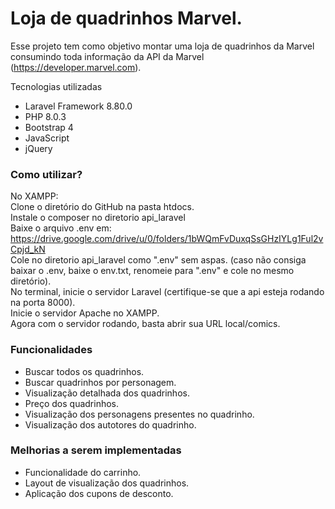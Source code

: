 # Loja de quadrinhos Marvel.

Esse projeto tem como objetivo montar uma loja de quadrinhos da Marvel consumindo toda informação da API da Marvel (https://developer.marvel.com).

Tecnologias utilizadas
* Laravel Framework 8.80.0
* PHP 8.0.3
* Bootstrap 4
* JavaScript
* jQuery

### Como utilizar?

No XAMPP:<br>
Clone o diretório do GitHub na pasta htdocs.<br>
Instale o composer no diretorio api_laravel <br>
Baixe o arquivo .env em: https://drive.google.com/drive/u/0/folders/1bWQmFvDuxqSsGHzIYLg1Ful2vCpjd_kN <br>
Cole no diretorio api_laravel como ".env" sem aspas. (caso não consiga baixar o .env, baixe o env.txt, renomeie para ".env" e cole no mesmo diretório). <br>
No terminal, inicie o servidor Laravel (certifique-se que a api esteja rodando na porta 8000).<br>
Inicie o servidor Apache no XAMPP.<br>
Agora com o servidor rodando, basta abrir sua URL local/comics. 


### Funcionalidades

* Buscar todos os quadrinhos.
* Buscar quadrinhos por personagem.
* Visualização detalhada dos quadrinhos.
* Preço dos quadrinhos.
* Visualização dos personagens presentes no quadrinho.
* Visualização dos autotores do quadrinho.


### Melhorias a serem implementadas

* Funcionalidade do carrinho.
* Layout de visualização dos quadrinhos.
* Aplicação dos cupons de desconto.
